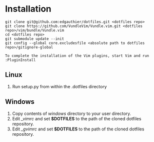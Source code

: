 Installation
============

    git clone git@github.com:edgauthier/dotfiles.git <dotfiles repo>
    git clone https://github.com/VundleVim/Vundle.vim.git <dotfiles repo>/vim/bundle/Vundle.vim
    cd <dotfiles repo>
    git submodule update --init
    git config --global core.excludesfile <absolute path to dotfiles repo>/gitignore-global
    
    To complete the installation of the Vim plugins, start Vim and run :PluginInstall

Linux
-----

1. Run setup.py from within the .dotfiles directory

Windows
-------

1. Copy contents of *windows* directory to your user directory.
1. Edit *_vimrc* and set **$DOTFILES** to the path of the cloned dotfiles repository.
1. Edit *_gvimrc* and set **$DOTFILES** to the path of the cloned dotfiles repository.
